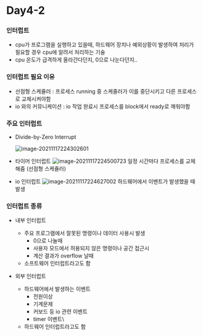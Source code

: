 # Day4-2

### 인터럽트

- cpu가 프로그램을 실행하고 있을때, 하드웨어 장치나 예외상황이 발생하여 처리가 필요할 경우  cpu에 알려서 처리하는 기술
- cpu 온도가 급격하게 올라간다던지, 0으로 나눈다던지..



### 인터럽트 필요 이유

- 선점형 스케쥴러 : 프로세스 running 중 스케줄러가 이를 중단시키고 다른 프로세스로 교체시켜야함
- io 와의 커뮤니케이션 : io 작업 완료시 프로세스를 block에서 ready로 깨워야함



### 주요 인터럽트

- Divide-by-Zero Interrupt

  ![image-20211117224302601](C:\Users\user\AppData\Roaming\Typora\typora-user-images\image-20211117224302601.png)

- 타이머 인터럽트
  ![image-20211117224500723](C:\Users\user\AppData\Roaming\Typora\typora-user-images\image-20211117224500723.png)
  일정 시간마다 프로세스를 교체해줌 (선점형 스케쥴러)
- io 인터럽트
  ![image-20211117224627002](C:\Users\user\AppData\Roaming\Typora\typora-user-images\image-20211117224627002.png)
  하드웨어에서 이벤트가 발생했을 때 발생



### 인터럽트 종류

- 내부 인터럽트
  - 주요 프로그램에서 잘못된 명령이나 데이터 사용시 발생
    * 0으로 나눌때
    * 사용자 모드에서 허용되지 않은 명령이나 공간 접근시
    * 계산 결과가 overflow 날때
  - 소프트웨어 인터럽트라고도 함
    
- 외부 인터럽트
  - 하드웨어에서 발생하는 이벤트
    - 전원이상
    - 기계문제
    - 커보드 등 io 관련 이벤트
    - timer 이벤트\
  - 하드웨어 인터럽트라고도 함